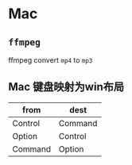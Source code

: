 # Mac

## `ffmpeg`
ffmpeg convert `mp4` to `mp3`

## Mac 键盘映射为win布局

|from|dest|
|---|---|
|Control|Command|
|Option|Control|
|Command|Option|
